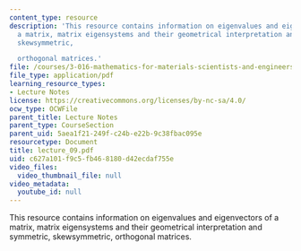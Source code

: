```yaml
---
content_type: resource
description: 'This resource contains information on eigenvalues and eigenvectors of
  a matrix, matrix eigensystems and their geometrical interpretation and symmetric,
  skewsymmetric,

  orthogonal matrices.'
file: /courses/3-016-mathematics-for-materials-scientists-and-engineers-fall-2005/c627a101f9c5fb468180d42ecdaf755e_lecture_09.pdf
file_type: application/pdf
learning_resource_types:
- Lecture Notes
license: https://creativecommons.org/licenses/by-nc-sa/4.0/
ocw_type: OCWFile
parent_title: Lecture Notes
parent_type: CourseSection
parent_uid: 5aea1f21-249f-c24b-e22b-9c38fbac095e
resourcetype: Document
title: lecture_09.pdf
uid: c627a101-f9c5-fb46-8180-d42ecdaf755e
video_files:
  video_thumbnail_file: null
video_metadata:
  youtube_id: null
---
```

This resource contains information on eigenvalues and eigenvectors of a matrix, matrix eigensystems and their geometrical interpretation and symmetric, skewsymmetric,
orthogonal matrices.
